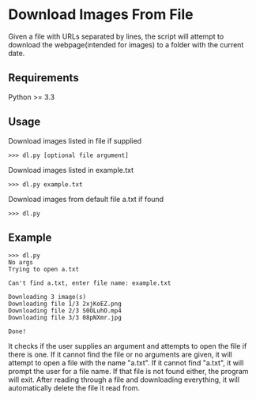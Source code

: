 # Download Images From File
Given a file with URLs separated by lines, the script will attempt to download the webpage(intended for images) to a folder with the current date.

## Requirements

Python >= 3.3

## Usage

Download images listed in file if supplied

    >>> dl.py [optional file argument]

Download images listed in example.txt

    >>> dl.py example.txt

Download images from default file a.txt if found

    >>> dl.py


## Example
    >>> dl.py
    No args
    Trying to open a.txt
    
    Can't find a.txt, enter file name: example.txt
    
    Downloading 3 image(s)
    Downloading file 1/3 2xjKoEZ.png
    Downloading file 2/3 S0OLuhO.mp4
    Downloading file 3/3 08pNXmr.jpg
    
    Done!
    

It checks if the user supplies an argument and attempts to open the file if there is one. If it cannot find the file or no arguments are given, it will attempt to open a file with the name "a.txt". If it cannot find "a.txt", it will prompt the user for a file name. If that file is not found either, the program will exit. After reading through a file and downloading everything, it will automatically delete the file it read from.
